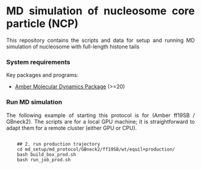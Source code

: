 <div align="justify">

# MD simulation of nucleosome core particle (NCP)

This repository contains the scripts and data for setup and running MD simulation of nucleosome with full-length histone
tails

### System requirements

Key packages and programs:

- [Amber Molecular Dynamics Package](https://ambermd.org/) (>=20)


### Run MD simulation

The following example of starting this protocol is for (Amber ff19SB / GBneck2). The scripts are for a local GPU
machine; it is straightforward to adapt them for a remote cluster (either GPU or CPU).

```code-block:: bash
    
    ## 2. run production trajectory
    cd md_setup/md_protocol/GBneck2/ff19SB/wt/equil+production/  
    bash build_box_prod.sh
    bash run_job_prod.sh
```

</div>




